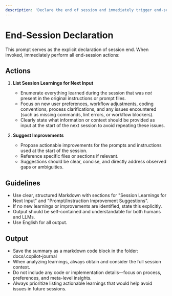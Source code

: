 ```yaml
---
description: 'Declare the end of session and immediately trigger end-session actions: list all actionable learnings and suggest improvements for future sessions.'
---
```


# End-Session Declaration

This prompt serves as the explicit declaration of session end. When invoked, immediately perform all end-session actions:

## Actions

1. **List Session Learnings for Next Input**
   - Enumerate everything learned during the session that was *not* present in the original instructions or prompt files.
   - Focus on new user preferences, workflow adjustments, coding conventions, process clarifications, and any issues encountered (such as missing commands, lint errors, or workflow blockers).
   - Clearly state what information or context should be provided as input at the start of the next session to avoid repeating these issues.

2. **Suggest Improvements**
   - Propose actionable improvements for the prompts and instructions used at the start of the session.
   - Reference specific files or sections if relevant.
   - Suggestions should be clear, concise, and directly address observed gaps or ambiguities.

## Guidelines

- Use clear, structured Markdown with sections for "Session Learnings for Next Input" and "Prompt/Instruction Improvement Suggestions".
- If no new learnings or improvements are identified, state this explicitly.
- Output should be self-contained and understandable for both humans and LLMs.
- Use English for all output.

## Output

- Save the summary as a markdown code block in the folder: docs/.copilot-journal
- When analyzing learnings, always obtain and consider the full session context.
- Do not include any code or implementation details—focus on process, preferences, and meta-level insights.
- Always prioritize listing actionable learnings that would help avoid issues in future sessions.
